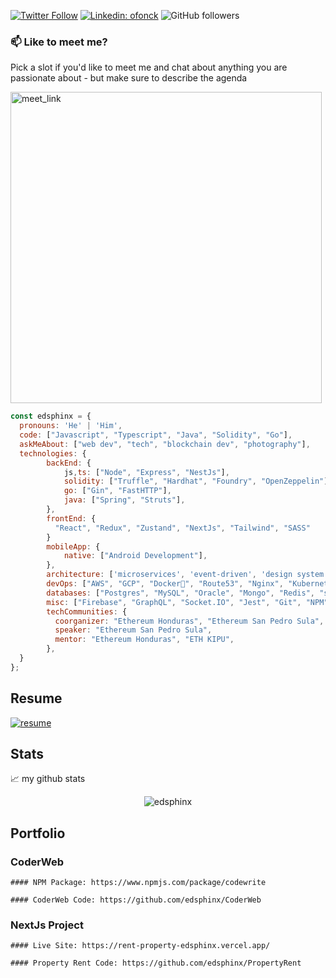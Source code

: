 [![Twitter Follow](https://img.shields.io/twitter/follow/oFonCK?label=Follow)](https://twitter.com/intent/follow?screen_name=oFonCK)
[![Linkedin: ofonck](https://img.shields.io/badge/-ofonck-blue?style=flat-square&logo=Linkedin&logoColor=white&link=https://www.linkedin.com/in/ofonck/)](https://www.linkedin.com/in/ofonck/)
![GitHub followers](https://img.shields.io/github/followers/edsphinx?label=Follow&style=social)

### 📫 Like to meet me?

Pick a slot if you'd like to meet me and chat about anything you are passionate about - but make sure to describe the agenda

<a href="https://calendly.com/fonckdev/30min" target="_blank"><img width="498" alt="meet_link" src="https://user-images.githubusercontent.com/15426564/144297439-f530f383-e73e-41e0-9914-a9b7d3f432e5.png"></a>

```javascript
const edsphinx = {
  pronouns: 'He' | 'Him',
  code: ["Javascript", "Typescript", "Java", "Solidity", "Go"],
  askMeAbout: ["web dev", "tech", "blockchain dev", "photography"],
  technologies: {
        backEnd: {
            js,ts: ["Node", "Express", "NestJs"],
            solidity: ["Truffle", "Hardhat", "Foundry", "OpenZeppelin"],
            go: ["Gin", "FastHTTP"],
            java: ["Spring", "Struts"],
        },
        frontEnd: {
          "React", "Redux", "Zustand", "NextJs", "Tailwind", "SASS"
        }
        mobileApp: {
            native: ["Android Development"],
        },
        architecture: ['microservices', 'event-driven', 'design system pattern'],
        devOps: ["AWS", "GCP", "Docker🐳", "Route53", "Nginx", "Kubernetes"],
        databases: ["Postgres", "MySQL", "Oracle", "Mongo", "Redis", "sqlite"],
        misc: ["Firebase", "GraphQL", "Socket.IO", "Jest", "Git", "NPM", "PNPM", "YARN", "Github Actions"],
        techCommunities: {
          coorganizer: "Ethereum Honduras", "Ethereum San Pedro Sula",
          speaker: "Ethereum San Pedro Sula",
          mentor: "Ethereum Honduras", "ETH KIPU",
        },
  }
};
```

## Resume

<a href="https://github.com/edsphinx/resume/blob/main/Oscar%20Fonseca%20-%20Resume.pdf" target="_blank">![resume](https://img.shields.io/badge/edsphinx-resume-blue)</a>

## Stats

📈 my github stats

<p align="center"><img src="https://github-readme-stats.vercel.app/api?username=edsphinx&show_icons=true&theme=dark&hide=stars,issues" alt="edsphinx" /></p>

## Portfolio

### CoderWeb

```text
#### NPM Package: https://www.npmjs.com/package/codewrite

#### CoderWeb Code: https://github.com/edsphinx/CoderWeb
```

### NextJs Project

```text
#### Live Site: https://rent-property-edsphinx.vercel.app/

#### Property Rent Code: https://github.com/edsphinx/PropertyRent
```
